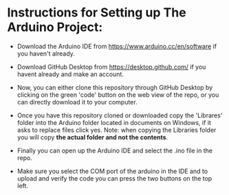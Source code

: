 # Instructions for Setting up The Arduino Project:

- Download the Arduino IDE from https://www.arduino.cc/en/software if you haven't already.

- Download GitHub Desktop from https://desktop.github.com/ if you havent already and make an account.

- Now, you can either clone this repository through GitHub Desktop by clicking on the green 'code' button on the web view of the repo, or you can directly download it to your computer.

- Once you have this repository cloned or downloaded copy the 'Librares' folder into the Arduino folder located in documents on Windows, if it asks to replace files click yes. Note: when copying the Libraries folder you will copy **the actual folder and not the contents**.

- Finally you can open up the Arduino IDE and select the .ino file in the repo.

- Make sure you select the COM port of the arduino in the IDE and to upload and verify the code you can press the two buttons on the top left.